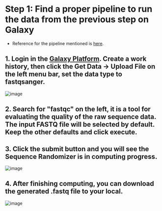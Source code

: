 # Step 1: Find a proper pipeline to run the data from the previous step on Galaxy
* Reference for the pipeline mentioned is [here](https://www.melbournebioinformatics.org.au/tutorials/tutorials/variant_calling_galaxy_1/variant_calling_galaxy_1/).
## 1. Login in the [Galaxy Platform](https://usegalaxy.org). Create a work history, then click the Get Data -> Upload File on the left menu bar, set the data type to fastqsanger.
![image](https://bco-gwu.s3.amazonaws.com/images/Screen+Shot+2019-07-30+at+17.10.21.png)

## 2. Search for "fastqc" on the left, it is a tool for evaluating the quality of the raw sequence data. The input FASTQ file will be selected by default. Keep the other defaults and click execute.


## 3. Click the submit button and you will see the Sequence Randomizer is in computing progress.
![image](https://bco-gwu.s3.amazonaws.com/images/Screen+Shot+2019-07-31+at+14.32.44.png)

## 4. After finishing computing, you can download the generated .fastq file to your local.
![image](https://bco-gwu.s3.amazonaws.com/images/Screen+Shot+2019-07-31+at+14.33.45.png)




